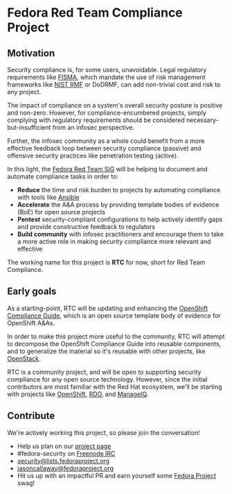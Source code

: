 # Fedora Red Team Compliance Project

## Motivation

Security compliance is, for some users, unavoidable. Legal regulatory requirements like [FISMA](https://en.wikipedia.org/wiki/Federal_Information_Security_Management_Act_of_2002), which mandate the use of risk management frameworks like [NIST RMF](https://en.wikipedia.org/wiki/Risk_management_framework) or DoDRMF, can add non-trivial cost and risk to any project.

The impact of compliance on a system's overall security posture is positive and non-zero. However, for compliance-encumbered projects, simply complying with regulatory requirements should be considered necessary-but-insufficient from an infosec perspective.

Further, the infosec community as a whole could benefit from a more effective feedback loop between security compliance (passive) and offensive security practices like penetration testing (active).

In this light, the [Fedora Red Team SIG](http://fedoraproject.org/wiki/SIGs/Red_Team) will be helping to document and automate compliance tasks in order to:

* **Reduce** the time and risk burden to projects by automating compliance with tools like [Ansible](https://www.ansible.com/)
* **Accelerate** the A&A process by providing template bodies of evidence (BoE) for open source projects
* **Pentest** security-compliant configurations to help actively identify gaps and provide constructive feedback to regulators
* **Build community** with infosec practitioners and encourage them to take a more active role in making security compliance more relevant and effective

The working name for this project is **RTC** for now, short for Red Team Compliance.

## Early goals

As a starting-point, RTC will be updating and enhancing the [OpenShift Compliance Guide](http://openshift-compliance-guide.readthedocs.io/en/latest/), which is an open source template body of evidence for OpenShift A&As.

In order to make this project more useful to the community, RTC will attempt to decompose the OpenShift Compliance Guide into reusable components, and to generalize the material so it's reusable with other projects, like [OpenStack](https://www.openstack.org/).

RTC is a community project, and will be open to supporting security compliance for any open source technology. However, since the initial contributors are most familiar with the Red Hat ecosystem, we'll be starting with projects like [OpenShift](https://www.openshift.org/), [RDO](https://www.rdoproject.org/), and [ManageIQ](http://manageiq.org/).

## Contribute

We're actively working this project, so please join the conversation!

* Help us plan on our [project page](https://github.com/fedoraredteam/compliance/projects/1)
* #fedora-security on [Freenode IRC](https://webchat.freenode.net/)
* [security@lists.fedoraproject.org](mailto:security@lists.fedoraproject.org)
* [jasoncallaway@fedoraproject.org](mailto:jasoncallaway@fedoraproject.org)
* Hit us up with an impactful PR and earn yourself some [Fedora Project](https://fedoraproject.org/wiki/Fedora_Project_Wiki) swag!
